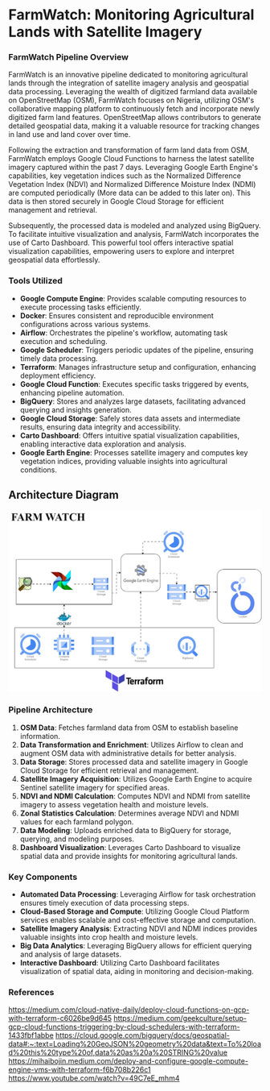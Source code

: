 # FarmWatch: Monitoring Agricultural Lands with Satellite Imagery

### FarmWatch Pipeline Overview
FarmWatch is an innovative pipeline dedicated to monitoring agricultural lands through the integration of satellite imagery analysis and geospatial data processing. Leveraging the wealth of digitized farmland data available on OpenStreetMap (OSM), FarmWatch focuses on Nigeria, utilizing OSM's collaborative mapping platform to continuously fetch and incorporate newly digitized farm land features. OpenStreetMap allows contributors to generate detailed geospatial data, making it a valuable resource for tracking changes in land use and land cover over time.

Following the extraction and transformation of farm land data from OSM, FarmWatch employs Google Cloud Functions to harness the latest satellite imagery captured within the past 7 days. Leveraging Google Earth Engine's capabilities, key vegetation indices such as the Normalized Difference Vegetation Index (NDVI) and Normalized Difference Moisture Index (NDMI) are computed periodically (More data can be added to this later on). This data is then stored securely in Google Cloud Storage for efficient management and retrieval.

Subsequently, the processed data is modeled and analyzed using BigQuery. To facilitate intuitive visualization and analysis, FarmWatch incorporates the use of Carto Dashboard. This powerful tool offers interactive spatial visualization capabilities, empowering users to explore and interpret geospatial data effortlessly.

### Tools Utilized
- **Google Compute Engine**: Provides scalable computing resources to execute processing tasks efficiently.
- **Docker**: Ensures consistent and reproducible environment configurations across various systems.
- **Airflow**: Orchestrates the pipeline's workflow, automating task execution and scheduling.
- **Google Scheduler**: Triggers periodic updates of the pipeline, ensuring timely data processing.
- **Terraform**: Manages infrastructure setup and configuration, enhancing deployment efficiency.
- **Google Cloud Function**: Executes specific tasks triggered by events, enhancing pipeline automation.
- **BigQuery**: Stores and analyzes large datasets, facilitating advanced querying and insights generation.
- **Google Cloud Storage**: Safely stores data assets and intermediate results, ensuring data integrity and accessibility.
- **Carto Dashboard**: Offers intuitive spatial visualization capabilities, enabling interactive data exploration and analysis.
- **Google Earth Engine**: Processes satellite imagery and computes key vegetation indices, providing valuable insights into agricultural conditions.

## Architecture Diagram
![alt text](architecture.jpg)

### Pipeline Architecture
1. **OSM Data**: Fetches farmland data from OSM to establish baseline information.
2. **Data Transformation and Enrichment**: Utilizes Airflow to clean and augment OSM data with administrative details for better analysis.
3. **Data Storage**: Stores processed data and satellite imagery in Google Cloud Storage for efficient retrieval and management.
4. **Satellite Imagery Acquisition**: Utilizes Google Earth Engine to acquire Sentinel satellite imagery for specified areas.
5. **NDVI and NDMI Calculation**: Computes NDVI and NDMI from satellite imagery to assess vegetation health and moisture levels.
6. **Zonal Statistics Calculation**: Determines average NDVI and NDMI values for each farmland polygon.
7. **Data Modeling**: Uploads enriched data to BigQuery for storage, querying, and modeling purposes.
8. **Dashboard Visualization**: Leverages Carto Dashboard to visualize spatial data and provide insights for monitoring agricultural lands.

### Key Components
- **Automated Data Processing**: Leveraging Airflow for task orchestration ensures timely execution of data processing steps.
- **Cloud-Based Storage and Compute**: Utilizing Google Cloud Platform services enables scalable and cost-effective storage and computation.
- **Satellite Imagery Analysis**: Extracting NDVI and NDMI indices provides valuable insights into crop health and moisture levels.
- **Big Data Analytics**: Leveraging BigQuery allows for efficient querying and analysis of large datasets.
- **Interactive Dashboard**: Utilizing Carto Dashboard facilitates visualization of spatial data, aiding in monitoring and decision-making.

### References
https://medium.com/cloud-native-daily/deploy-cloud-functions-on-gcp-with-terraform-c6026be9d645
https://medium.com/geekculture/setup-gcp-cloud-functions-triggering-by-cloud-schedulers-with-terraform-1433fbf1abbe
https://cloud.google.com/bigquery/docs/geospatial-data#:~:text=Loading%20GeoJSON%20geometry%20data&text=To%20load%20this%20type%20of,data%20as%20a%20STRING%20value
https://mihaibojin.medium.com/deploy-and-configure-google-compute-engine-vms-with-terraform-f6b708b226c1
https://www.youtube.com/watch?v=49C7eE_mhm4
